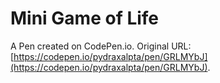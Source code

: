 # Mini Game of Life

A Pen created on CodePen.io. Original URL: [https://codepen.io/pydraxalpta/pen/GRLMYbJ](https://codepen.io/pydraxalpta/pen/GRLMYbJ).

